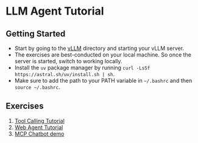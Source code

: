 # LLM Agent Tutorial

## Getting Started

* Start by going to the [vLLM](./vllm) directory and starting your vLLM server.
* The exercises are best-conducted on your local machine. So once the server is started, switch to working locally.
* Install the `uv` package manager by running `curl -LsSf https://astral.sh/uv/install.sh | sh`. 
* Make sure to add the path to your PATH variable in `~/.bashrc` and then `source ~/.bashrc`.

## Exercises

1. [Tool Calling Tutorial](./tool_calling)
2. [Web Agent Tutorial](./web_agent)
3. [MCP Chatbot demo](./mcp/)
